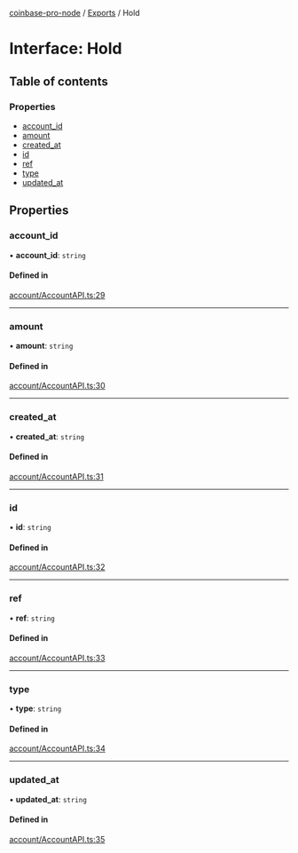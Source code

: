 [coinbase-pro-node](../README.md) / [Exports](../modules.md) / Hold

# Interface: Hold

## Table of contents

### Properties

- [account_id](Hold.md#account_id)
- [amount](Hold.md#amount)
- [created_at](Hold.md#created_at)
- [id](Hold.md#id)
- [ref](Hold.md#ref)
- [type](Hold.md#type)
- [updated_at](Hold.md#updated_at)

## Properties

### account_id

• **account_id**: `string`

#### Defined in

[account/AccountAPI.ts:29](https://github.com/bennycode/coinbase-pro-node/blob/dacd532/src/account/AccountAPI.ts#L29)

---

### amount

• **amount**: `string`

#### Defined in

[account/AccountAPI.ts:30](https://github.com/bennycode/coinbase-pro-node/blob/dacd532/src/account/AccountAPI.ts#L30)

---

### created_at

• **created_at**: `string`

#### Defined in

[account/AccountAPI.ts:31](https://github.com/bennycode/coinbase-pro-node/blob/dacd532/src/account/AccountAPI.ts#L31)

---

### id

• **id**: `string`

#### Defined in

[account/AccountAPI.ts:32](https://github.com/bennycode/coinbase-pro-node/blob/dacd532/src/account/AccountAPI.ts#L32)

---

### ref

• **ref**: `string`

#### Defined in

[account/AccountAPI.ts:33](https://github.com/bennycode/coinbase-pro-node/blob/dacd532/src/account/AccountAPI.ts#L33)

---

### type

• **type**: `string`

#### Defined in

[account/AccountAPI.ts:34](https://github.com/bennycode/coinbase-pro-node/blob/dacd532/src/account/AccountAPI.ts#L34)

---

### updated_at

• **updated_at**: `string`

#### Defined in

[account/AccountAPI.ts:35](https://github.com/bennycode/coinbase-pro-node/blob/dacd532/src/account/AccountAPI.ts#L35)

